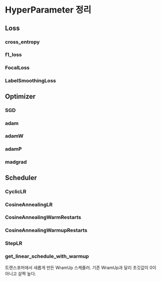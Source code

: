 # HyperParameter 정리

## Loss

### cross_entropy

### f1_loss

### FocalLoss

### LabelSmoothingLoss

## Optimizer

### SGD

### adam

### adamW

### adamP

### madgrad

## Scheduler

### CyclicLR

### CosineAnnealingLR

### CosineAnnealingWarmRestarts

### CosineAnnealingWarmupRestarts

### StepLR

### get_linear_schedule_with_warmup

트랜스포머에서 새롭게 만든 WramUp 스케쥴러. 기존 WramUp과 달리 초깃값이 0이 아니고 살짝 높다.
